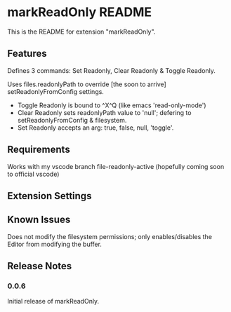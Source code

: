 # markReadOnly README

This is the README for extension "markReadOnly". 

## Features

Defines 3 commands: Set Readonly, Clear Readonly & Toggle Readonly. 

Uses files.readonlyPath to override [the soon to arrive] setReadonlyFromConfig settings.

* Toggle Readonly is bound to ^X^Q (like emacs 'read-only-mode')
* Clear Readonly sets readonlyPath value to 'null'; defering to setReadonlyFromConfig & filesystem.
* Set Readonly accepts an arg: true, false, null, 'toggle'. 

## Requirements

Works with my vscode branch file-readonly-active (hopefully coming soon to official vscode)

## Extension Settings

## Known Issues

Does not modify the filesystem permissions; only enables/disables the Editor from modifying the buffer.

## Release Notes


### 0.0.6

Initial release of markReadOnly.


